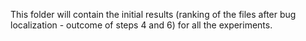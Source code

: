 This folder will contain the initial results (ranking of the files after bug localization - outcome of steps 4 and 6) for all the experiments.